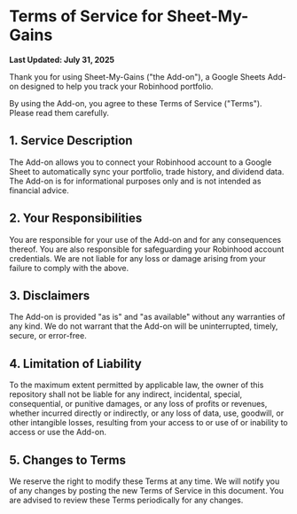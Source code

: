 # Terms of Service for Sheet-My-Gains

**Last Updated: July 31, 2025**

Thank you for using Sheet-My-Gains ("the Add-on"), a Google Sheets Add-on designed to help you track your Robinhood portfolio.

By using the Add-on, you agree to these Terms of Service ("Terms"). Please read them carefully.

## 1. Service Description

The Add-on allows you to connect your Robinhood account to a Google Sheet to automatically sync your portfolio, trade history, and dividend data. The Add-on is for informational purposes only and is not intended as financial advice.

## 2. Your Responsibilities

You are responsible for your use of the Add-on and for any consequences thereof. You are also responsible for safeguarding your Robinhood account credentials. We are not liable for any loss or damage arising from your failure to comply with the above.

## 3. Disclaimers

The Add-on is provided "as is" and "as available" without any warranties of any kind. We do not warrant that the Add-on will be uninterrupted, timely, secure, or error-free.

## 4. Limitation of Liability

To the maximum extent permitted by applicable law, the owner of this repository shall not be liable for any indirect, incidental, special, consequential, or punitive damages, or any loss of profits or revenues, whether incurred directly or indirectly, or any loss of data, use, goodwill, or other intangible losses, resulting from your access to or use of or inability to access or use the Add-on.

## 5. Changes to Terms

We reserve the right to modify these Terms at any time. We will notify you of any changes by posting the new Terms of Service in this document. You are advised to review these Terms periodically for any changes.

